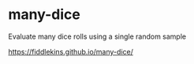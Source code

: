# many-dice
Evaluate many dice rolls using a single random sample

https://fiddlekins.github.io/many-dice/
